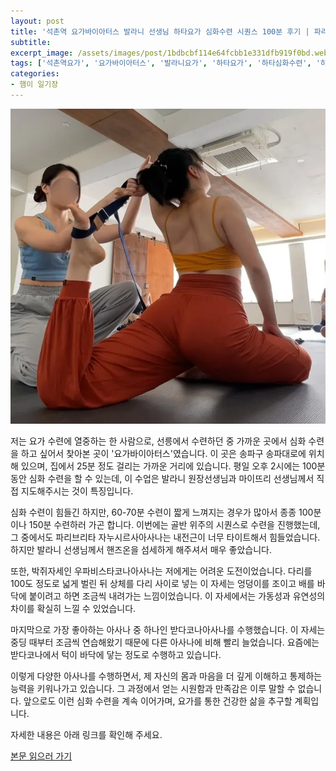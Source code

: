 ```yaml
---
layout: post
title: '석촌역 요가바이아터스 발라니 선생님 하타요가 심화수련 시퀀스 100분 후기 | 파리브리타자누시르사, 박쥐자세, 우파비스타코나아사나, 에카파다라자카포타, 컴업, 마리챠아사나'
subtitle: 
excerpt_image: /assets/images/post/1bdbcbf114e64fcbb1e331dfb919f0bd.webp
tags: ['석촌역요가', '요가바이아터스', '발라니요가', '하타요가', '하타심화수련', '하타요가100분', '파리브리타자누시르사', '박쥐자세', '우파비스타코나아사나', '니라람바사르방가아사나', '마리챠아사나', '컴업핸즈온', '에카파다라자카포타접근', '받다코나', '마카라아사나', '부장가아사나', '비둘기자세', '요가스트랩사용', '우르드바다누라아사나', '하타요가시퀀스']
categories: 
- 햄이 일기장
---
```


![메인 이미지](/assets/images/post/1bdbcbf114e64fcbb1e331dfb919f0bd.webp)

저는 요가 수련에 열중하는 한 사람으로, 선릉에서 수련하던 중 가까운 곳에서 심화 수련을 하고 싶어서 찾아본 곳이 '요가바이아터스'였습니다. 이 곳은 송파구 송파대로에 위치해 있으며, 집에서 25분 정도 걸리는 가까운 거리에 있습니다. 평일 오후 2시에는 100분 동안 심화 수련을 할 수 있는데, 이 수업은 발라니 원장선생님과 마이뜨리 선생님께서 직접 지도해주시는 것이 특징입니다. 

심화 수련이 힘들긴 하지만, 60-70분 수련이 짧게 느껴지는 경우가 많아서 종종 100분이나 150분 수련하러 가곤 합니다. 이번에는 골반 위주의 시퀀스로 수련을 진행했는데, 그 중에서도 파리브리타 자누시르사아사나는 내전근이 너무 타이트해서 힘들었습니다. 하지만 발라니 선생님께서 핸즈온을 섬세하게 해주셔서 매우 좋았습니다.

또한, 박쥐자세인 우파비스타코나아사나는 저에게는 어려운 도전이었습니다. 다리를 100도 정도로 넓게 벌린 뒤 상체를 다리 사이로 넣는 이 자세는 엉덩이를 조이고 배를 바닥에 붙이려고 하면 조금씩 내려가는 느낌이었습니다. 이 자세에서는 가동성과 유연성의 차이를 확실히 느낄 수 있었습니다.

마지막으로 가장 좋아하는 아사나 중 하나인 받다코나아사나를 수행했습니다. 이 자세는 중딩 때부터 조금씩 연습해왔기 때문에 다른 아사나에 비해 빨리 늘었습니다. 요즘에는 받다코나에서 턱이 바닥에 닿는 정도로 수행하고 있습니다.

이렇게 다양한 아사나를 수행하면서, 제 자신의 몸과 마음을 더 깊게 이해하고 통제하는 능력을 키워나가고 있습니다. 그 과정에서 얻는 시원함과 만족감은 이루 말할 수 없습니다. 앞으로도 이런 심화 수련을 계속 이어가며, 요가를 통한 건강한 삶을 추구할 계획입니다.

자세한 내용은 아래 링크를 확인해 주세요.

[본문 읽으러 가기](https://m.blog.naver.com/ham_eaten_jellybear/223271903179)

